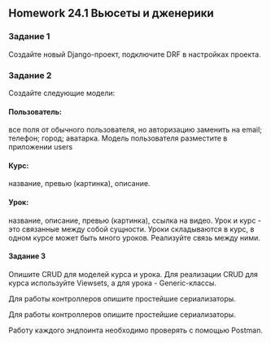 ## Нomework 24.1 Вьюсеты и дженерики

### Задание 1
Создайте новый Django-проект, подключите DRF в настройках проекта.

### Задание 2
Создайте следующие модели:

#### Пользователь:
все поля от обычного пользователя, но авторизацию заменить на email;
телефон;
город;
аватарка.
Модель пользователя разместите в приложении users

#### Курс:
название,
превью (картинка),
описание.
#### Урок:
название,
описание,
превью (картинка),
ссылка на видео.
Урок и курс - это связанные между собой сущности. Уроки складываются в курс, в одном курсе может быть много уроков.
Реализуйте связь между ними.

#### Задание 3
Опишите CRUD для моделей курса и урока. Для реализации CRUD для курса используйте Viewsets, а для урока -
Generic-классы.

Для работы контроллеров опишите простейшие сериализаторы.

Для работы контроллеров опишите простейшие сериализаторы.

Работу каждого эндпоинта необходимо проверять с помощью Postman.
